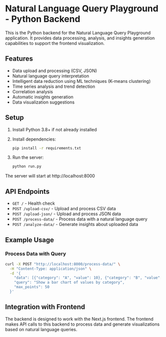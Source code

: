 # Natural Language Query Playground - Python Backend

This is the Python backend for the Natural Language Query Playground application. It provides data processing, analysis, and insights generation capabilities to support the frontend visualization.

## Features

- Data upload and processing (CSV, JSON)
- Natural language query interpretation
- Intelligent data reduction using ML techniques (K-means clustering)
- Time series analysis and trend detection
- Correlation analysis
- Automatic insights generation
- Data visualization suggestions

## Setup

1. Install Python 3.8+ if not already installed

2. Install dependencies:
   ```bash
   pip install -r requirements.txt
   ```

3. Run the server:
   ```bash
   python run.py
   ```

The server will start at http://localhost:8000

## API Endpoints

- `GET /` - Health check
- `POST /upload-csv/` - Upload and process CSV data
- `POST /upload-json/` - Upload and process JSON data
- `POST /process-data/` - Process data with a natural language query
- `POST /analyze-data/` - Generate insights about uploaded data

## Example Usage

### Process Data with Query

```bash
curl -X POST "http://localhost:8000/process-data/" \
  -H "Content-Type: application/json" \
  -d '{
    "data": [{"category": "A", "value": 10}, {"category": "B", "value": 20}],
    "query": "Show a bar chart of values by category",
    "max_points": 50
  }'
```

## Integration with Frontend

The backend is designed to work with the Next.js frontend. The frontend makes API calls to this backend to process data and generate visualizations based on natural language queries. 